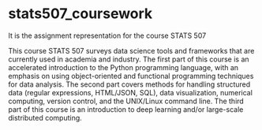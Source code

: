 # stats507_coursework
It is the assignment representation for the course STATS 507

This course STATS 507 surveys data science tools and frameworks that are currently used in academia and industry. The first part of this course is an accelerated introduction to the Python programming language, with an emphasis on using object-oriented and functional programming techniques for data analysis. The second part covers methods for handling structured data (regular expressions, HTML/JSON, SQL), data visualization, numerical computing, version control, and the UNIX/Linux command line. The third part of this course is an introduction to deep learning and/or large-scale distributed computing.
